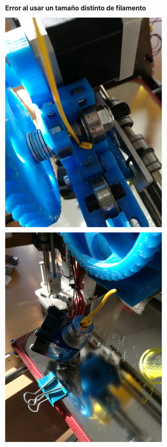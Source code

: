 ## Error al usar un tamaño distinto de filamento



![](./images/errorFilamento1.png)


![](./images/errorFilamento2.png)
